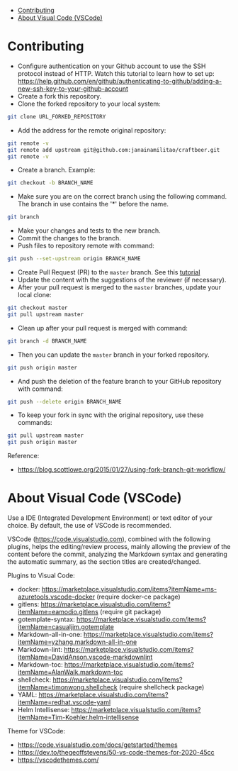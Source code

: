 <!-- TOC -->

- [Contributing](#contributing)
- [About Visual Code (VSCode)](#about-visual-code-vscode)

<!-- TOC -->

# Contributing

* Configure authentication on your Github account to use the SSH protocol instead of HTTP. Watch this tutorial to learn how to set up: https://help.github.com/en/github/authenticating-to-github/adding-a-new-ssh-key-to-your-github-account
* Create a fork this repository.
* Clone the forked repository to your local system:

```bash
git clone URL_FORKED_REPOSITORY
```

* Add the address for the remote original repository:

```bash
git remote -v
git remote add upstream git@github.com:janainamilitao/craftbeer.git
git remote -v
```

* Create a branch. Example:

```bash
git checkout -b BRANCH_NAME
```

* Make sure you are on the correct branch using the following command. The branch in use contains the '*' before the name.

```bash
git branch
```

* Make your changes and tests to the new branch.
* Commit the changes to the branch.
* Push files to repository remote with command:

```bash
git push --set-upstream origin BRANCH_NAME
```

* Create Pull Request (PR) to the `master` branch. See this [tutorial](https://help.github.com/en/github/collaborating-with-issues-and-pull-requests/creating-a-pull-request-from-a-fork)
* Update the content with the suggestions of the reviewer (if necessary).
* After your pull request is merged to the `master` branches, update your local clone:

```bash
git checkout master
git pull upstream master
```

* Clean up after your pull request is merged with command:

```bash
git branch -d BRANCH_NAME
```

* Then you can update the ``master`` branch in your forked repository.

```bash
git push origin master
```

* And push the deletion of the feature branch to your GitHub repository with command:

```bash
git push --delete origin BRANCH_NAME
```

* To keep your fork in sync with the original repository, use these commands:

```bash
git pull upstream master
git push origin master
```

Reference:
* https://blog.scottlowe.org/2015/01/27/using-fork-branch-git-workflow/

# About Visual Code (VSCode)

Use a IDE (Integrated Development Environment) or text editor of your choice. By default, the use of VSCode is recommended.

VSCode (https://code.visualstudio.com), combined with the following plugins, helps the editing/review process, mainly allowing the preview of the content before the commit, analyzing the Markdown syntax and generating the automatic summary, as the section titles are created/changed.

Plugins to Visual Code:

* docker: https://marketplace.visualstudio.com/items?itemName=ms-azuretools.vscode-docker (require docker-ce package)
* gitlens: https://marketplace.visualstudio.com/items?itemName=eamodio.gitlens (require git package)
* gotemplate-syntax: https://marketplace.visualstudio.com/items?itemName=casualjim.gotemplate
* Markdown-all-in-one: https://marketplace.visualstudio.com/items?itemName=yzhang.markdown-all-in-one
* Markdown-lint: https://marketplace.visualstudio.com/items?itemName=DavidAnson.vscode-markdownlint
* Markdown-toc: https://marketplace.visualstudio.com/items?itemName=AlanWalk.markdown-toc
* shellcheck: https://marketplace.visualstudio.com/items?itemName=timonwong.shellcheck (require shellcheck package)
* YAML: https://marketplace.visualstudio.com/items?itemName=redhat.vscode-yaml
* Helm Intellisense: https://marketplace.visualstudio.com/items?itemName=Tim-Koehler.helm-intellisense

Theme for VSCode:

* https://code.visualstudio.com/docs/getstarted/themes
* https://dev.to/thegeoffstevens/50-vs-code-themes-for-2020-45cc
* https://vscodethemes.com/
